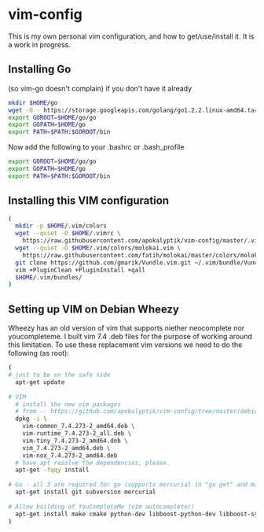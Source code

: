 vim-config
==========

This is my own personal vim configuration, and how to get/use/install it. It is a work in progress.

## Installing Go 

(so vim-go doesn't complain) if you don't have it already

```bash
mkdir $HOME/go
wget -O - https://storage.googleapis.com/golang/go1.2.2.linux-amd64.tar.gz | tar -C $HOME/go -xzvf -
export GOROOT=$HOME/go/go
export GOPATH=$HOME/go
export PATH=$PATH:$GOROOT/bin
```

Now add the following to your .bashrc or .bash_profile

```bash
export GOROOT=$HOME/go/go
export GOPATH=$HOME/go
export PATH=$PATH:$GOROOT/bin
```

## Installing this VIM configuration

```bash
(
  mkdir -p $HOME/.vim/colors
  wget --quiet -O $HOME/.vimrc \
    https://raw.githubusercontent.com/apokalyptik/vim-config/master/.vimrc > $HOME/.vimrc
  wget --quiet -O $HOME/.vim/colors/molokai.vim \
    https://raw.githubusercontent.com/fatih/molokai/master/colors/molokai.vim
  git clone https://github.com/gmarik/Vundle.vim.git ~/.vim/bundle/Vundle.vim
  vim +PluginClean +PluginInstall +qall
  $HOME/.vim/bundles/
)
```

## Setting up VIM on Debian Wheezy

Wheezy has an old version of vim that supports niether neocomplete nor youcompleteme. I built vim 7.4 .deb files for the purpose of working around this limitation. To use these replacement vim versions we need to do the following (as root):

```bash
(
# just to be on the safe side
  apt-get update
 
# VIM
  # install the new vim packages
  # from -- https://github.com/apokalyptik/vim-config/tree/master/debian-wheezy-amd64
  dpkg -i \
    vim-common_7.4.273-2_amd64.deb \
    vim-runtime_7.4.273-2_all.deb \
    vim-tiny_7.4.273-2_amd64.deb \
    vim_7.4.273-2_amd64.deb \
    vim-nox_7.4.273-2_amd64.deb
  # have apt resolve the dependencies, please.
  apt-get -fqqy install
 
# Go - all 3 are required for go (supports mercurial in "go get" and many "semi-core" programs hosted with it)
  apt-get install git subversion mercurial
 
# Allow building of YouCompleteMe (vim autocompleter)
  apt-get install make cmake python-dev libboost-python-dev libboost-system-dev libboost-filesystem-dev libboost-regex-dev
)
```
